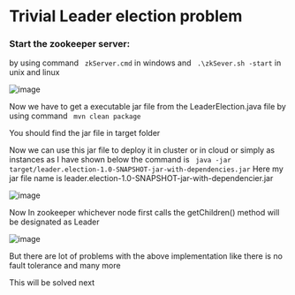 # Trivial Leader election problem

### Start the zookeeper server:
by using command ``` zkServer.cmd``` in windows and ``` .\zkSever.sh -start``` in unix and linux

![image](https://user-images.githubusercontent.com/76242298/137370815-18da2b2a-cea7-44dd-a69c-af2a1a08c9ec.png)

Now we have to get a executable jar file from the LeaderElection.java file by using command
``` mvn clean package```

You should find the jar file in target folder

Now we can use this jar file to deploy it in cluster or in cloud or simply as instances as I have shown below
the command is
``` java -jar target/leader.election-1.0-SNAPSHOT-jar-with-dependencies.jar```
Here my jar file name is leader.election-1.0-SNAPSHOT-jar-with-dependencier.jar

![image](https://user-images.githubusercontent.com/76242298/137371684-66f10b82-63fe-43e6-9256-f3d19838a56f.png)

Now In zookeeper whichever node first calls the getChildren() method will be designated as Leader

![image](https://user-images.githubusercontent.com/76242298/137372578-0e00c9ec-f338-4f7d-ae84-578bcd7e85d4.png)

But there are lot of problems with the above implementation like there is no fault tolerance and many more

This will be solved next


